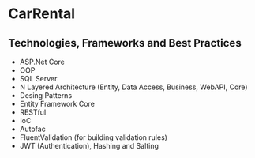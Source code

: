 # CarRental



## Technologies, Frameworks and Best Practices

  * ASP.Net Core
  * OOP
  * SQL Server
  * N Layered Architecture (Entity, Data Access, Business, WebAPI, Core)
  * Desing Patterns
  * Entity Framework Core
  * RESTful
  * IoC
  * Autofac
  * FluentValidation (for building validation rules)
  * JWT (Authentication), Hashing and Salting
